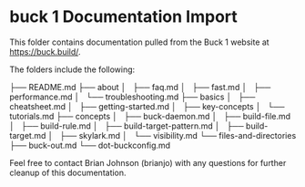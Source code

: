 # buck 1 Documentation Import
This folder contains documentation pulled from the Buck 1 website at https://buck.build/. 

The folders include the following: 

├── README.md
├── about
│   ├── faq.md
│   ├── fast.md
│   ├── performance.md
│   └── troubleshooting.md
├── basics
│   ├── cheatsheet.md
│   ├── getting-started.md
│   ├── key-concepts
│   └── tutorials.md
├── concepts
│   ├── buck-daemon.md
│   ├── build-file.md
│   ├── build-rule.md
│   ├── build-target-pattern.md
│   ├── build-target.md
│   ├── skylark.md
│   └── visibility.md
└── files-and-directories
    ├── buck-out.md
    └── dot-buckconfig.md

Feel free to contact Brian Johnson (brianjo) with any questions 
for further cleanup of this documentation. 